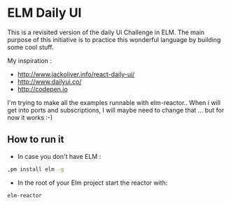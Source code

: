 # ELM Daily UI
This is a revisited version of the daily Ui Challenge in ELM.
The main purpose of this initiative is to practice this wonderful language by building some cool stuff.

My inspiration :

- http://www.jackoliver.info/react-daily-ui/
- http://www.dailyui.co/
- http://codepen.io

I'm trying to make all the examples runnable with elm-reactor..
When i will get into ports and subscriptions, I will maybe need to change that ... but for now it works :-)

## How to run it

- In case you don't have ELM :
```bash
,pm install elm -g
```

- In the root of your Elm project start the reactor with:
```bash
elm-reactor
```
